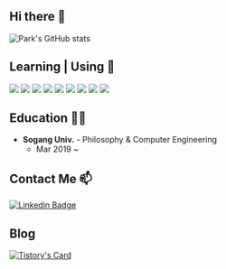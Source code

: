 ## Hi there 👋


![Park's GitHub stats](https://github-readme-stats-sigma-five.vercel.app/api?username=lina1919&show_icons=true&theme=omni)

## Learning | Using 🧠
  <img src="https://img.shields.io/badge/Java-007396?style=flat-square&logo=Java&logoColor=white"> <img src="https://img.shields.io/badge/SpringBoot-6DB33F?style=flat-square&logo=SpringBoot&logoColor=white"/></a> <img src="https://img.shields.io/badge/python-3776AB?style=flat-square&logo=python&logoColor=white"> <img src="https://img.shields.io/badge/django-092E20?style=flat-square&logo=django&logoColor=white"> <img src="https://img.shields.io/badge/c-%2300599C.svg?style=flat-square&logo=c&logoColor=white"> <img src="https://img.shields.io/badge/sqlite-%2307405e.svg?style=flat-square&logo=sqlite&logoColor=white"> <img src="https://img.shields.io/badge/mysql-%2300f.svg?style=flat-square&logo=mysql&logoColor=white"> <img src="https://img.shields.io/badge/github%20actions-%232671E5.svg?style=flat-square&logo=githubactions&logoColor=white"> <img src="https://img.shields.io/badge/AWS-%23FF9900.svg?style=flat-square&logo=amazon-aws&logoColor=white">
  
##  Education 🧑‍💻
- **Sogang Univ.** - Philosophy & Computer Engineering
    - Mar 2019 ~  
   
## Contact Me 📫

[![Linkedin Badge](https://img.shields.io/twitter/url?color=lightblue&label=lina1919&logo=linkedin&logoColor=lightblue&style=for-the-badge&url=https%3A%2F%2Fwww.linkedin.com%2Fin%2Fmmertpolat)](https://www.linkedin.com/in/%EC%9C%A0%EB%A6%BC-%EB%B0%95-a893311b4/)

## Blog
[![Tistory's Card](https://github-readme-tistory-card.vercel.app/api?name=yurimy&postId=32&theme=tistory)](https://github.com/loosie/github-readme-tistory-card)


<!--
**lina1919/lina1919** is a ✨ _special_ ✨ repository because its `README.md` (this file) appears on your GitHub profile.

Here are some ideas to get you started:

- 🔭 I’m currently working on ...
- 🌱 I’m currently learning ...
- 👯 I’m looking to collaborate on ...
- 🤔 I’m looking for help with ...
- 💬 Ask me about ...
- 📫 How to reach me: ...
- 😄 Pronouns: ...
- ⚡ Fun fact: ...
-->

